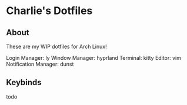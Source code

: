 # Charlie's Dotfiles

## About

These are my WIP dotfiles for Arch Linux!

Login Manager: ly
Window Manager: hyprland
Terminal: kitty
Editor: vim
Notification Manager: dunst

## Keybinds

todo
